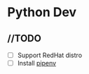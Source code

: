 Python Dev
==========

## //TODO
* [ ] Support RedHat distro
* [ ] Install [pipenv](https://docs.pipenv.org/)
